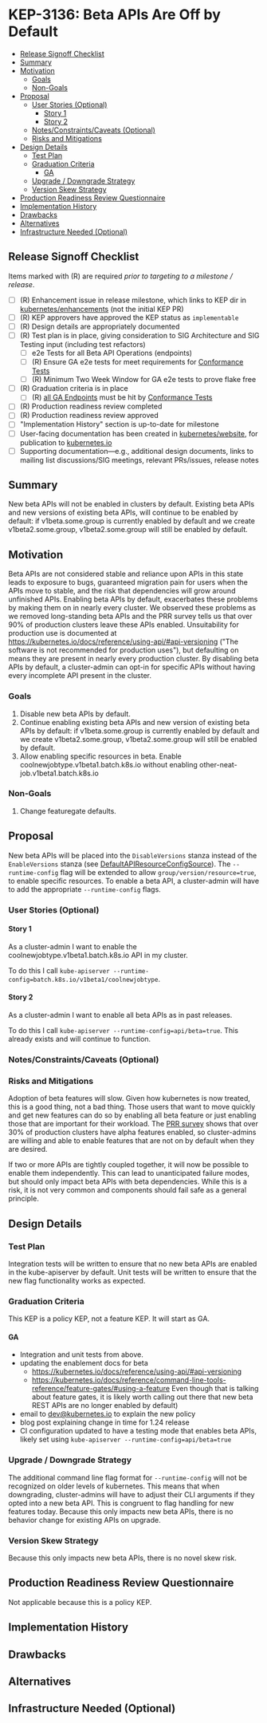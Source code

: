 <!--
**Note:** When your KEP is complete, all of these comment blocks should be removed.

To get started with this template:

- [ ] **Pick a hosting SIG.**
  Make sure that the problem space is something the SIG is interested in taking
  up. KEPs should not be checked in without a sponsoring SIG.
- [ ] **Create an issue in kubernetes/enhancements**
  When filing an enhancement tracking issue, please make sure to complete all
  fields in that template. One of the fields asks for a link to the KEP. You
  can leave that blank until this KEP is filed, and then go back to the
  enhancement and add the link.
- [ ] **Make a copy of this template directory.**
  Copy this template into the owning SIG's directory and name it
  `NNNN-short-descriptive-title`, where `NNNN` is the issue number (with no
  leading-zero padding) assigned to your enhancement above.
- [ ] **Fill out as much of the kep.yaml file as you can.**
  At minimum, you should fill in the "Title", "Authors", "Owning-sig",
  "Status", and date-related fields.
- [ ] **Fill out this file as best you can.**
  At minimum, you should fill in the "Summary" and "Motivation" sections.
  These should be easy if you've preflighted the idea of the KEP with the
  appropriate SIG(s).
- [ ] **Create a PR for this KEP.**
  Assign it to people in the SIG who are sponsoring this process.
- [ ] **Merge early and iterate.**
  Avoid getting hung up on specific details and instead aim to get the goals of
  the KEP clarified and merged quickly. The best way to do this is to just
  start with the high-level sections and fill out details incrementally in
  subsequent PRs.

Just because a KEP is merged does not mean it is complete or approved. Any KEP
marked as `provisional` is a working document and subject to change. You can
denote sections that are under active debate as follows:

```
<<[UNRESOLVED optional short context or usernames ]>>
Stuff that is being argued.
<<[/UNRESOLVED]>>
```

When editing KEPS, aim for tightly-scoped, single-topic PRs to keep discussions
focused. If you disagree with what is already in a document, open a new PR
with suggested changes.

One KEP corresponds to one "feature" or "enhancement" for its whole lifecycle.
You do not need a new KEP to move from beta to GA, for example. If
new details emerge that belong in the KEP, edit the KEP. Once a feature has become
"implemented", major changes should get new KEPs.

The canonical place for the latest set of instructions (and the likely source
of this file) is [here](/keps/NNNN-kep-template/README.md).

**Note:** Any PRs to move a KEP to `implementable`, or significant changes once
it is marked `implementable`, must be approved by each of the KEP approvers.
If none of those approvers are still appropriate, then changes to that list
should be approved by the remaining approvers and/or the owning SIG (or
SIG Architecture for cross-cutting KEPs).
-->
# KEP-3136: Beta APIs Are Off by Default

<!--
This is the title of your KEP. Keep it short, simple, and descriptive. A good
title can help communicate what the KEP is and should be considered as part of
any review.
-->

<!--
A table of contents is helpful for quickly jumping to sections of a KEP and for
highlighting any additional information provided beyond the standard KEP
template.

Ensure the TOC is wrapped with
  <code>&lt;!-- toc --&rt;&lt;!-- /toc --&rt;</code>
tags, and then generate with `hack/update-toc.sh`.
-->

<!-- toc -->
- [Release Signoff Checklist](#release-signoff-checklist)
- [Summary](#summary)
- [Motivation](#motivation)
  - [Goals](#goals)
  - [Non-Goals](#non-goals)
- [Proposal](#proposal)
  - [User Stories (Optional)](#user-stories-optional)
    - [Story 1](#story-1)
    - [Story 2](#story-2)
  - [Notes/Constraints/Caveats (Optional)](#notesconstraintscaveats-optional)
  - [Risks and Mitigations](#risks-and-mitigations)
- [Design Details](#design-details)
  - [Test Plan](#test-plan)
  - [Graduation Criteria](#graduation-criteria)
    - [GA](#ga)
  - [Upgrade / Downgrade Strategy](#upgrade--downgrade-strategy)
  - [Version Skew Strategy](#version-skew-strategy)
- [Production Readiness Review Questionnaire](#production-readiness-review-questionnaire)
- [Implementation History](#implementation-history)
- [Drawbacks](#drawbacks)
- [Alternatives](#alternatives)
- [Infrastructure Needed (Optional)](#infrastructure-needed-optional)
<!-- /toc -->

## Release Signoff Checklist

<!--
**ACTION REQUIRED:** In order to merge code into a release, there must be an
issue in [kubernetes/enhancements] referencing this KEP and targeting a release
milestone **before the [Enhancement Freeze](https://git.k8s.io/sig-release/releases)
of the targeted release**.

For enhancements that make changes to code or processes/procedures in core
Kubernetes—i.e., [kubernetes/kubernetes], we require the following Release
Signoff checklist to be completed.

Check these off as they are completed for the Release Team to track. These
checklist items _must_ be updated for the enhancement to be released.
-->

Items marked with (R) are required *prior to targeting to a milestone / release*.

- [ ] (R) Enhancement issue in release milestone, which links to KEP dir in [kubernetes/enhancements] (not the initial KEP PR)
- [ ] (R) KEP approvers have approved the KEP status as `implementable`
- [ ] (R) Design details are appropriately documented
- [ ] (R) Test plan is in place, giving consideration to SIG Architecture and SIG Testing input (including test refactors)
  - [ ] e2e Tests for all Beta API Operations (endpoints)
  - [ ] (R) Ensure GA e2e tests for meet requirements for [Conformance Tests](https://github.com/kubernetes/community/blob/master/contributors/devel/sig-architecture/conformance-tests.md) 
  - [ ] (R) Minimum Two Week Window for GA e2e tests to prove flake free
- [ ] (R) Graduation criteria is in place
  - [ ] (R) [all GA Endpoints](https://github.com/kubernetes/community/pull/1806) must be hit by [Conformance Tests](https://github.com/kubernetes/community/blob/master/contributors/devel/sig-architecture/conformance-tests.md) 
- [ ] (R) Production readiness review completed
- [ ] (R) Production readiness review approved
- [ ] "Implementation History" section is up-to-date for milestone
- [ ] User-facing documentation has been created in [kubernetes/website], for publication to [kubernetes.io]
- [ ] Supporting documentation—e.g., additional design documents, links to mailing list discussions/SIG meetings, relevant PRs/issues, release notes

<!--
**Note:** This checklist is iterative and should be reviewed and updated every time this enhancement is being considered for a milestone.
-->

[kubernetes.io]: https://kubernetes.io/
[kubernetes/enhancements]: https://git.k8s.io/enhancements
[kubernetes/kubernetes]: https://git.k8s.io/kubernetes
[kubernetes/website]: https://git.k8s.io/website

## Summary

New beta APIs will not be enabled in clusters by default.
Existing beta APIs and new versions of existing beta APIs, will continue to be enabled by default: 
if v1beta.some.group is currently enabled by default and we create v1beta2.some.group, v1beta2.some.group will still be enabled by default.

## Motivation

Beta APIs are not considered stable and reliance upon APIs in this state leads to exposure to bugs,
guaranteed migration pain for users when the APIs move to stable, and the risk that dependencies will
grow around unfinished APIs.
Enabling beta APIs by default, exacerbates these problems by making them on in nearly every cluster.
We observed these problems as we removed long-standing beta APIs and the PRR survey tells us that over
90% of production clusters leave these APIs enabled.
Unsuitability for production use is documented at https://kubernetes.io/docs/reference/using-api/#api-versioning 
("The software is not recommended for production uses"), but defaulting on means they are present in nearly every 
production cluster.
By disabling beta APIs by default, a cluster-admin can opt-in for specific APIs without having every
incomplete API present in the cluster.

### Goals

1. Disable new beta APIs by default.
2. Continue enabling existing beta APIs and new version of existing beta APIs by default:
   if v1beta.some.group is currently enabled by default and we create v1beta2.some.group, v1beta2.some.group will still be enabled by default.
3. Allow enabling specific resources in beta.  Enable coolnewjobtype.v1beta1.batch.k8s.io without enabling other-neat-job.v1beta1.batch.k8s.io

### Non-Goals

1. Change featuregate defaults.

## Proposal

New beta APIs will be placed into the `DisableVersions` stanza instead of the `EnableVersions` stanza (see [DefaultAPIResourceConfigSource](https://github.com/kubernetes/kubernetes/blob/0669da445fa8c1ae07c15c0827f0e83da11cbe58/pkg/controlplane/instance.go#L643)).
The `--runtime-config` flag will be extended to allow `group/version/resource=true`, to enable specific resources.
To enable a beta API, a cluster-admin will have to add the appropriate `--runtime-config` flags.

### User Stories (Optional)

#### Story 1

As a cluster-admin I want to enable the coolnewjobtype.v1beta1.batch.k8s.io API in my cluster.

To do this I call `kube-apiserver --runtime-config=batch.k8s.io/v1beta1/coolnewjobtype`.

#### Story 2

As a cluster-admin I want to enable all beta APIs as in past releases.

To do this I call `kube-apiserver --runtime-config=api/beta=true`.
This already exists and will continue to function.


### Notes/Constraints/Caveats (Optional)

### Risks and Mitigations

Adoption of beta features will slow.
Given how kubernetes is now treated, this is a good thing, not a bad thing.
Those users that want to move quickly and get new features can do so by enabling all beta feature
or just enabling those that are important for their workload.
The [PRR survey](https://datastudio.google.com/reporting/2e9c7439-202b-48a9-8c57-4459e0d69c8d/page/Cv5HB) shows that 
over 30% of production clusters have alpha features enabled, so cluster-admins are willing and able to enable features
that are not on by default when they are desired.

If two or more APIs are tightly coupled together, it will now be possible to enable them independently.
This can lead to unanticipated failure modes, but should only impact beta APIs with beta dependencies.
While this is a risk, it is not very common and components should fail safe as a general principle.

## Design Details

<!--
This section should contain enough information that the specifics of your
change are understandable. This may include API specs (though not always
required) or even code snippets. If there's any ambiguity about HOW your
proposal will be implemented, this is the place to discuss them.
-->

### Test Plan

Integration tests will be written to ensure that no new beta APIs are enabled in the kube-apiserver by default.
Unit tests will be written to ensure that the new flag functionality works as expected.

### Graduation Criteria

This KEP is a policy KEP, not a feature KEP.  It will start as GA.

#### GA

- Integration and unit tests from above.
- updating the enablement docs for beta
  - https://kubernetes.io/docs/reference/using-api/#api-versioning
  - https://kubernetes.io/docs/reference/command-line-tools-reference/feature-gates/#using-a-feature 
    Even though that is talking about feature gates, it is likely worth calling out there that new beta REST APIs are no
    longer enabled by default)
- email to dev@kubernetes.io to explain the new policy
- blog post explaining change in time for 1.24 release
- CI configuration updated to have a testing mode that enables beta APIs, likely set using `kube-apiserver --runtime-config=api/beta=true`

### Upgrade / Downgrade Strategy

The additional command line flag format for `--runtime-config` will not be recognized on older levels of kubernetes.
This means that when downgrading, cluster-admins will have to adjust their CLI arguments if they opted into a new beta API.
This is congruent to flag handling for new features today.
Because this only impacts new beta APIs, there is no behavior change for existing APIs on upgrade.

### Version Skew Strategy

Because this only impacts new beta APIs, there is no novel skew risk.

## Production Readiness Review Questionnaire

Not applicable because this is a policy KEP.

## Implementation History

<!--
Major milestones in the lifecycle of a KEP should be tracked in this section.
Major milestones might include:
- the `Summary` and `Motivation` sections being merged, signaling SIG acceptance
- the `Proposal` section being merged, signaling agreement on a proposed design
- the date implementation started
- the first Kubernetes release where an initial version of the KEP was available
- the version of Kubernetes where the KEP graduated to general availability
- when the KEP was retired or superseded
-->

## Drawbacks

<!--
Why should this KEP _not_ be implemented?
-->

## Alternatives

<!--
What other approaches did you consider, and why did you rule them out? These do
not need to be as detailed as the proposal, but should include enough
information to express the idea and why it was not acceptable.
-->

## Infrastructure Needed (Optional)

<!--
Use this section if you need things from the project/SIG. Examples include a
new subproject, repos requested, or GitHub details. Listing these here allows a
SIG to get the process for these resources started right away.
-->
